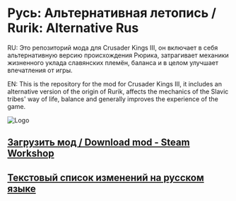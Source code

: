 # Русь: Альтернативная летопись / Rurik: Alternative Rus
 
RU: Это репозиторий мода для Crusader Kings III, он включает в себя альтернативную версию происхождения Рюрика, затрагивает механики жизненного уклада славянских племён, баланса и в целом улучшает впечатления от игры.

EN: This is the repository for the mod for Crusader Kings III, it includes an alternative version of the origin of Rurik, affects the mechanics of the Slavic tribes' way of life, balance and generally improves the experience of the game.

![Logo](https://steamuserimages-a.akamaihd.net/ugc/1625192302384473616/243B067E8E4193AA1ACDCA82B2A48A6A41FE4ADA/?imw=268&imh=268&ima=fit&impolicy=Letterbox&imcolor=%23000000&letterbox=true)

## [Загрузить мод / Download mod - Steam Workshop](https://steamcommunity.com/sharedfiles/filedetails/?id=2218891628)

## [Текстовый список изменений на русском языке](https://docs.google.com/document/d/e/2PACX-1vTlXqj4z3x0HTs7wX0IfWVIJ8Z4kbyw3bMazBOGExd24sNKyzE_eib0kXst6T9tr7U59xsR0kPy2GOT/pub)
